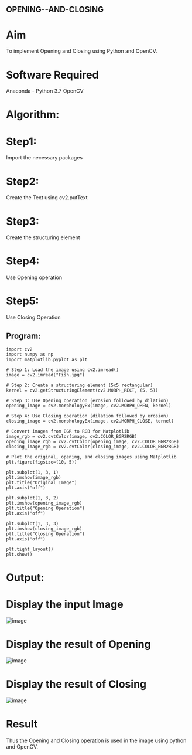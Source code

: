 ## OPENING--AND-CLOSING
# Aim
To implement Opening and Closing using Python and OpenCV.

# Software Required
Anaconda - Python 3.7
OpenCV
# Algorithm:
# Step1:
Import the necessary packages

# Step2:
Create the Text using cv2.putText

# Step3:
Create the structuring element

# Step4:
Use Opening operation

# Step5:
Use Closing Operation

## Program:
```
import cv2
import numpy as np
import matplotlib.pyplot as plt

# Step 1: Load the image using cv2.imread()
image = cv2.imread("Fish.jpg")  

# Step 2: Create a structuring element (5x5 rectangular)
kernel = cv2.getStructuringElement(cv2.MORPH_RECT, (5, 5))

# Step 3: Use Opening operation (erosion followed by dilation)
opening_image = cv2.morphologyEx(image, cv2.MORPH_OPEN, kernel)

# Step 4: Use Closing operation (dilation followed by erosion)
closing_image = cv2.morphologyEx(image, cv2.MORPH_CLOSE, kernel)

# Convert images from BGR to RGB for Matplotlib
image_rgb = cv2.cvtColor(image, cv2.COLOR_BGR2RGB)
opening_image_rgb = cv2.cvtColor(opening_image, cv2.COLOR_BGR2RGB)
closing_image_rgb = cv2.cvtColor(closing_image, cv2.COLOR_BGR2RGB)

# Plot the original, opening, and closing images using Matplotlib
plt.figure(figsize=(10, 5))

plt.subplot(1, 3, 1)
plt.imshow(image_rgb)
plt.title("Original Image")
plt.axis("off")

plt.subplot(1, 3, 2)
plt.imshow(opening_image_rgb)
plt.title("Opening Operation")
plt.axis("off")

plt.subplot(1, 3, 3)
plt.imshow(closing_image_rgb)
plt.title("Closing Operation")
plt.axis("off")

plt.tight_layout()
plt.show()
```

# Output:
# Display the input Image
![image](https://github.com/user-attachments/assets/8dcd0676-3802-4c21-b5e3-6b354a8a2fef)


# Display the result of Opening
![image](https://github.com/user-attachments/assets/37eb8bcb-d53b-4dba-973e-b95a75ceba6d)


# Display the result of Closing
![image](https://github.com/user-attachments/assets/4e0f5baf-ef16-4038-ade5-fa69f5d2019a)


# Result
Thus the Opening and Closing operation is used in the image using python and OpenCV.
